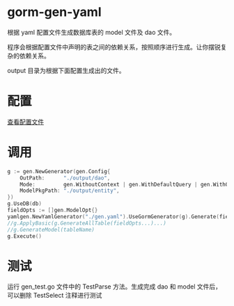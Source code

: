 # gorm-gen-yaml

根据 yaml 配置文件生成数据库表的 model 文件及 dao 文件。

程序会根据配置文件中声明的表之间的依赖关系，按照顺序进行生成。让你摆锐复杂的依赖关系。

output 目录为根据下面配置生成出的文件。

# 配置

<a href="https://github.com/we7coreteam/gorm-gen-yaml/blob/main/gen.yaml">查看配置文件</a>

# 调用

```go
g := gen.NewGenerator(gen.Config{
    OutPath:      "./output/dao",
    Mode:         gen.WithoutContext | gen.WithDefaultQuery | gen.WithQueryInterface, // generate mode
    ModelPkgPath: "./output/entity",
})
g.UseDB(db)
fieldOpts := []gen.ModelOpt{}
yamlgen.NewYamlGenerator("./gen.yaml").UseGormGenerator(g).Generate(fieldOpts...)
//g.ApplyBasic(g.GenerateAllTable(fieldOpts...)...)
//g.GenerateModel(tableName)
g.Execute()
```

# 测试

运行 gen_test.go 文件中的 TestParse 方法。生成完成 dao 和 model 文件后，可以删除 TestSelect 注释进行测试
